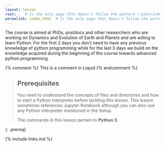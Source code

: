 ```yaml
---
layout: lesson
root: .  # Is the only page that doesn't follow the pattern /:path/index.html
permalink: index.html  # Is the only page that doesn't follow the pattern /:path/index.html
---
```


The course is aimed at PhDs, postdocs and other researchers who are working on Dynamics and Evolution of Earth and Planets and are willing to learn Python. For the first 2 days you don't need to have any previous knowledge of python programming while for the last 3 days we build on the knowledge acquired during the beginning of the course towards advanced python programming.


<!-- this is an html comment -->

{% comment %} This is a comment in Liquid {% endcomment %}

> ## Prerequisites
>
> You need to understand the concepts of files and directories and how to start a 
> Python interpreter before tackling this lesson. This lesson sometimes references 
> Jupyter Notebook although you can also use any Python interpreter mentioned in the 
> Setup.
> 
> The commands in this lesson pertain to **Python 3**.
>
{: .prereq}

{% include links.md %}
